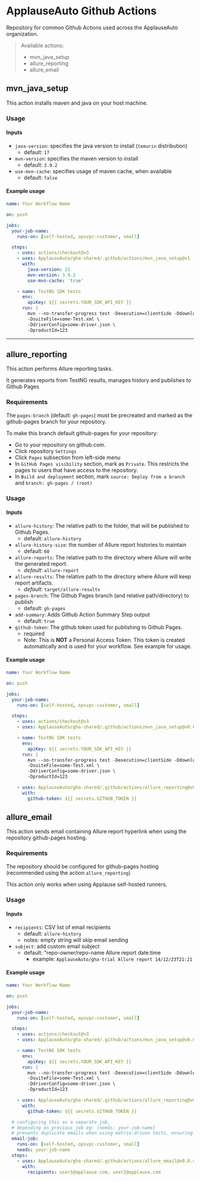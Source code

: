 # ApplauseAuto Github Actions
Repository for common Github Actions used across the ApplauseAuto organization.

> Available actions:
>* mvn_java_setup
>* allure_reporting
>* allure_email

## mvn_java_setup
This action installs maven and java on your host machine.

### Usage

#### Inputs

* `java-version`: specifies the java version to install (`temurin` distribution)
  * default: `17`
* `mvn-version`: specifies the maven version to install
  * default: `3.9.2`
* `use-mvn-cache`: specifies usage of maven cache, when available
  * default: `false`

#### Example usage

```yaml
name: Your Workflow Name

on: push

jobs:
  your-job-name:
    runs-on: [self-hosted, opsvpc-customer, small]

  steps:
    - uses: actions/checkout@v3
    - uses: ApplauseAuto/gha-shared/.github/actions/mvn_java_setup@v1
      with:
        java-version: 21
        mvn-version: 3.9.2
        use-mvn-cache: 'true'

    - name: TestNG SDK tests
      env:
        apiKey: ${{ secrets.YOUR_SDK_API_KEY }}
      run: |
        mvn --no-transfer-progress test -Dexecution=clientSide -DdownloadResults=never \
        -DsuiteFile=some-Test.xml \
        -DdriverConfig=some-driver.json \
        -DproductId=123
```
---

## allure_reporting
This action performs Allure reporting tasks. 

It generates reports from TestNG results, manages history and publishes to Github Pages

### Requirements
The `pages-branch` (default: `gh-pages`) must be precreated and marked as the github-pages branch for your repository.

To make this branch default github-pages for your repository:
* Go to your repository on github.com.
* Click repository `Settings`
* Click `Pages` subsection from left-side menu
* In `GitHub Pages visibility` section, mark as `Private`. This restricts the pages to users that have access to the repository.
* In `Build and deployment` section, mark `source: Deploy from a branch` and `branch: gh-pages / (root)`

### Usage

#### Inputs

* `allure-history`: The relative path to the folder, that will be published to Github Pages.
  * default: `allure-history`
* `allure-history-size`: the number of Allure report histories to maintain
  * default: `60`
* `allure-reports`: The relative path to the directory where Allure will write the generated report.
  * *default*: `allure-report`
* `allure-results`: The relative path to the directory where Allure will keep report artifacts.
  * *default*: `target/allure-results`
* `pages-branch`: The Github Pages branch (and relative path/directory) to publish 
  * default: `gh-pages`
* `add-summary`: Adds Github Action Summary Step output
  * default: `true`
* `github-token`: The github token used for publishing to Github Pages.
  * required
  * Note: This is **NOT** a Personal Access Token.  This token is created automatically and is used for your workflow.  See example for usage.

#### Example usage

```yaml
name: Your Workflow Name

on: push

jobs:
  your-job-name:
    runs-on: [self-hosted, opsvpc-customer, small]

  steps:
    - uses: actions/checkout@v3
    - uses: ApplauseAuto/gha-shared/.github/actions/mvn_java_setup@v0.0.2

    - name: TestNG SDK tests
      env:
        apiKey: ${{ secrets.YOUR_SDK_API_KEY }}
      run: |
        mvn --no-transfer-progress test -Dexecution=clientSide -DdownloadResults=never \
        -DsuiteFile=some-Test.xml \
        -DdriverConfig=some-driver.json \
        -DproductId=123

    - uses: ApplauseAuto/gha-shared/.github/actions/allure_reporting@v0.0.2
      with:
        github-token: ${{ secrets.GITHUB_TOKEN }}
```

## allure_email
This action sends email containing Allure report hyperlink when using the repository github-pages hosting.

### Requirements
The repository should be configured for github-pages hosting (recommended using the action `allure_reporting`)

This action only works when using Applause self-hosted runners.

### Usage

#### Inputs

* `recipients`: CSV list of email recipients
  * default: `allure-history`
  * notes: empty string will skip email sending
* `subject`: add custom email subject
  * default: "repo-owner/repo-name Allure report date:time
    * example: `ApplauseAuto/gha-trial Allure report 14/12/23T21:21`

#### Example usage

```yaml
name: Your Workflow Name

on: push

jobs:
  your-job-name:
    runs-on: [self-hosted, opsvpc-customer, small]

  steps:
    - uses: actions/checkout@v3
    - uses: ApplauseAuto/gha-shared/.github/actions/mvn_java_setup@v0.0.4

    - name: TestNG SDK tests
      env:
        apiKey: ${{ secrets.YOUR_SDK_API_KEY }}
      run: |
        mvn --no-transfer-progress test -Dexecution=clientSide -DdownloadResults=never \
        -DsuiteFile=some-Test.xml \
        -DdriverConfig=some-driver.json \
        -DproductId=123

    - uses: ApplauseAuto/gha-shared/.github/actions/allure_reporting@v0.0.4
      with:
        github-token: ${{ secrets.GITHUB_TOKEN }}

  # configuring this as a separate job, 
  # depending on previous job eg: [needs: your-job-name]
  # prevents duplicate emails when using matrix-driven tests, ensuring it only runs once at the end
  email-job:
    runs-on: [self-hosted, opsvpc-customer, small]
    needs: your-job-name
  steps:
    - uses: ApplauseAuto/gha-shared/.github/actions/allure_email@v0.0.4
      with:
        recipients: user1@applause.com, user2@applause.com
```

